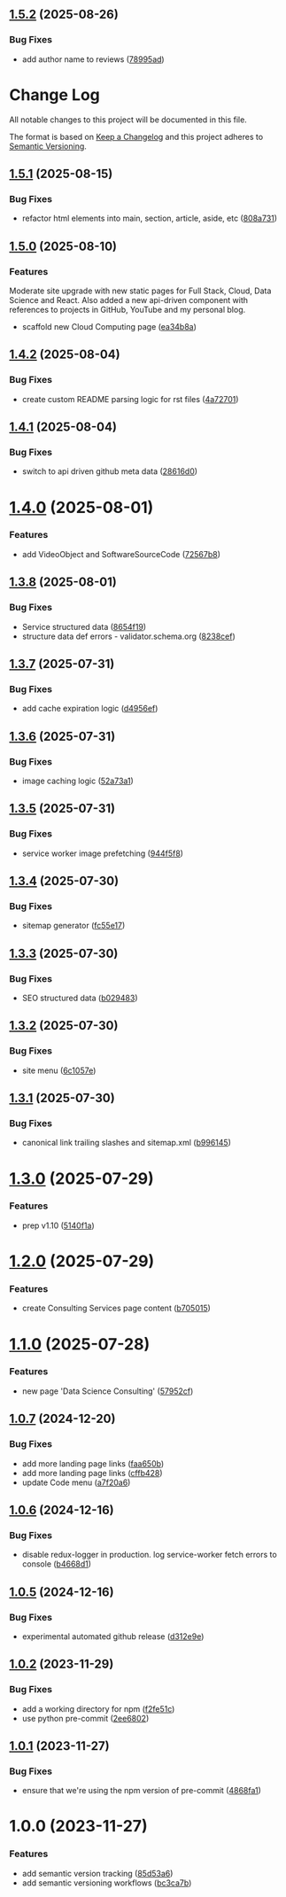 ## [1.5.2](https://github.com/lpm0073/lawrencemcdaniel.com/compare/v1.5.1...v1.5.2) (2025-08-26)


### Bug Fixes

* add author name to reviews ([78995ad](https://github.com/lpm0073/lawrencemcdaniel.com/commit/78995adaa43c9a086bf776b607815be93844ec07))

# Change Log

All notable changes to this project will be documented in this file.

The format is based on [Keep a Changelog](http://keepachangelog.com/) and this project adheres to [Semantic Versioning](http://semver.org/).

## [1.5.1](https://github.com/lpm0073/lawrencemcdaniel.com/compare/v1.5.0...v1.5.1) (2025-08-15)

### Bug Fixes

- refactor html elements into main, section, article, aside, etc ([808a731](https://github.com/lpm0073/lawrencemcdaniel.com/commit/808a731e3190082b50b89522557812a09121315e))

## [1.5.0](https://github.com/lpm0073/lawrencemcdaniel.com/compare/v1.4.2...v1.5.0) (2025-08-10)

### Features

Moderate site upgrade with new static pages for Full Stack, Cloud, Data Science and React. Also added
a new api-driven component with references to projects in GitHub, YouTube and my personal blog.

- scaffold new Cloud Computing page ([ea34b8a](https://github.com/lpm0073/lawrencemcdaniel.com/commit/ea34b8ac721788393c0077146ad0d631c527f788))

## [1.4.2](https://github.com/lpm0073/lawrencemcdaniel.com/compare/v1.4.1...v1.4.2) (2025-08-04)

### Bug Fixes

- create custom README parsing logic for rst files ([4a72701](https://github.com/lpm0073/lawrencemcdaniel.com/commit/4a72701a90b879c26ba935eadb7ac3bf280fe7af))

## [1.4.1](https://github.com/lpm0073/lawrencemcdaniel.com/compare/v1.4.0...v1.4.1) (2025-08-04)

### Bug Fixes

- switch to api driven github meta data ([28616d0](https://github.com/lpm0073/lawrencemcdaniel.com/commit/28616d0366db17993d7ea0c8504e3680328175c0))

# [1.4.0](https://github.com/lpm0073/lawrencemcdaniel.com/compare/v1.3.8...v1.4.0) (2025-08-01)

### Features

- add VideoObject and SoftwareSourceCode ([72567b8](https://github.com/lpm0073/lawrencemcdaniel.com/commit/72567b832b6183bd00360fda8b5324abeedf3b9f))

## [1.3.8](https://github.com/lpm0073/lawrencemcdaniel.com/compare/v1.3.7...v1.3.8) (2025-08-01)

### Bug Fixes

- Service structured data ([8654f19](https://github.com/lpm0073/lawrencemcdaniel.com/commit/8654f19d27151bd8e7ce35215e88c4437bdf06b9))
- structure data def errors - validator.schema.org ([8238cef](https://github.com/lpm0073/lawrencemcdaniel.com/commit/8238cef445104f25e20525c0c7ba71248e8fca5e))

## [1.3.7](https://github.com/lpm0073/lawrencemcdaniel.com/compare/v1.3.6...v1.3.7) (2025-07-31)

### Bug Fixes

- add cache expiration logic ([d4956ef](https://github.com/lpm0073/lawrencemcdaniel.com/commit/d4956ef96cc630cf451a9f1cc90ea23fcd6173bd))

## [1.3.6](https://github.com/lpm0073/lawrencemcdaniel.com/compare/v1.3.5...v1.3.6) (2025-07-31)

### Bug Fixes

- image caching logic ([52a73a1](https://github.com/lpm0073/lawrencemcdaniel.com/commit/52a73a1ea924d436b60fca7c57675b6724182f8b))

## [1.3.5](https://github.com/lpm0073/lawrencemcdaniel.com/compare/v1.3.4...v1.3.5) (2025-07-31)

### Bug Fixes

- service worker image prefetching ([944f5f8](https://github.com/lpm0073/lawrencemcdaniel.com/commit/944f5f8ac76aae0d89c5cf7644f56007706a2184))

## [1.3.4](https://github.com/lpm0073/lawrencemcdaniel.com/compare/v1.3.3...v1.3.4) (2025-07-30)

### Bug Fixes

- sitemap generator ([fc55e17](https://github.com/lpm0073/lawrencemcdaniel.com/commit/fc55e171711c62bc3b5f881324f214117dfa0ebc))

## [1.3.3](https://github.com/lpm0073/lawrencemcdaniel.com/compare/v1.3.2...v1.3.3) (2025-07-30)

### Bug Fixes

- SEO structured data ([b029483](https://github.com/lpm0073/lawrencemcdaniel.com/commit/b0294835efd708d809cceca2a3c7186ea49c9aa2))

## [1.3.2](https://github.com/lpm0073/lawrencemcdaniel.com/compare/v1.3.1...v1.3.2) (2025-07-30)

### Bug Fixes

- site menu ([6c1057e](https://github.com/lpm0073/lawrencemcdaniel.com/commit/6c1057e3cb835244bc7706481aaba4ac17c86e4f))

## [1.3.1](https://github.com/lpm0073/lawrencemcdaniel.com/compare/v1.3.0...v1.3.1) (2025-07-30)

### Bug Fixes

- canonical link trailing slashes and sitemap.xml ([b996145](https://github.com/lpm0073/lawrencemcdaniel.com/commit/b99614552572cf5910d76353af7c22d7f6df14da))

# [1.3.0](https://github.com/lpm0073/lawrencemcdaniel.com/compare/v1.2.0...v1.3.0) (2025-07-29)

### Features

- prep v1.10 ([5140f1a](https://github.com/lpm0073/lawrencemcdaniel.com/commit/5140f1a36fc32a23a2050110355a21e8e7a96153))

# [1.2.0](https://github.com/lpm0073/lawrencemcdaniel.com/compare/v1.1.0...v1.2.0) (2025-07-29)

### Features

- create Consulting Services page content ([b705015](https://github.com/lpm0073/lawrencemcdaniel.com/commit/b7050157b38fe3409811b639f97818e56cf05818))

# [1.1.0](https://github.com/lpm0073/lawrencemcdaniel.com/compare/v1.0.7...v1.1.0) (2025-07-28)

### Features

- new page 'Data Science Consulting' ([57952cf](https://github.com/lpm0073/lawrencemcdaniel.com/commit/57952cfcb3fd774cb4e4c72742053f348c1a8835))

## [1.0.7](https://github.com/lpm0073/lawrencemcdaniel.com/compare/v1.0.6...v1.0.7) (2024-12-20)

### Bug Fixes

- add more landing page links ([faa650b](https://github.com/lpm0073/lawrencemcdaniel.com/commit/faa650bea37165eb71de222046ba9d053f566ece))
- add more landing page links ([cffb428](https://github.com/lpm0073/lawrencemcdaniel.com/commit/cffb428c1120612ac8b09cf1ec621589ae95821d))
- update Code menu ([a7f20a6](https://github.com/lpm0073/lawrencemcdaniel.com/commit/a7f20a63fb198b63321fbf2bf63630b12813870f))

## [1.0.6](https://github.com/lpm0073/lawrencemcdaniel.com/compare/v1.0.5...v1.0.6) (2024-12-16)

### Bug Fixes

- disable redux-logger in production. log service-worker fetch errors to console ([b4668d1](https://github.com/lpm0073/lawrencemcdaniel.com/commit/b4668d1e948d3a5b95f48c187bd62fd8ed588b6a))

## [1.0.5](https://github.com/lpm0073/lawrencemcdaniel.com/compare/v1.0.4...v1.0.5) (2024-12-16)

### Bug Fixes

- experimental automated github release ([d312e9e](https://github.com/lpm0073/lawrencemcdaniel.com/commit/d312e9ece4aa2ba1e6429c85297c8c61ecf53388))

## [1.0.2](https://github.com/lpm0073/lawrencemcdaniel.com/compare/v1.0.1...v1.0.2) (2023-11-29)

### Bug Fixes

- add a working directory for npm ([f2fe51c](https://github.com/lpm0073/lawrencemcdaniel.com/commit/f2fe51c20f654e285936ff72b1f384888b6c228a))
- use python pre-commit ([2ee6802](https://github.com/lpm0073/lawrencemcdaniel.com/commit/2ee68021b9795060c61335895369fe7e20401e34))

## [1.0.1](https://github.com/lpm0073/lawrencemcdaniel.com/compare/v1.0.0...v1.0.1) (2023-11-27)

### Bug Fixes

- ensure that we're using the npm version of pre-commit ([4868fa1](https://github.com/lpm0073/lawrencemcdaniel.com/commit/4868fa1c1ef5bba1f031a16053d17e1fb61cf8f4))

# 1.0.0 (2023-11-27)

### Features

- add semantic version tracking ([85d53a6](https://github.com/lpm0073/lawrencemcdaniel.com/commit/85d53a6b185c32d8ccbf5f6310e75180d55ac54c))
- add semantic versioning workflows ([bc3ca7b](https://github.com/lpm0073/lawrencemcdaniel.com/commit/bc3ca7be5fafa7e97eff6a558b1d19b75b069e10))
